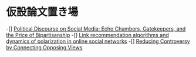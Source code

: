 # 仮設論文置き場

-[] [Political Discourse on Social Media: Echo Chambers, Gatekeepers, and the Price of Bipartisanship](https://dl.acm.org/doi/abs/10.1145/3178876.3186139)
-[] [Link recommendation algorithms and dynamics of polarization in online social networks](https://www.pnas.org/doi/full/10.1073/pnas.210214111)
-[] [Reducing Controversy by Connecting Opposing Views](https://dl.acm.org/doi/abs/10.1145/3018661.3018703)
